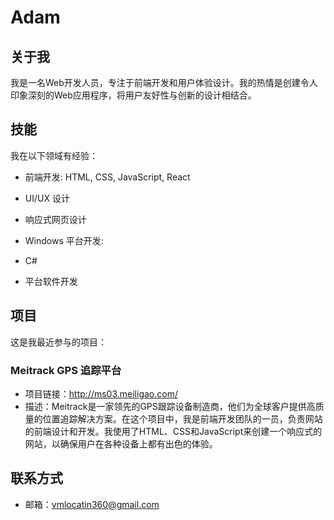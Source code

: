 # Adam




## 关于我
我是一名Web开发人员，专注于前端开发和用户体验设计。我的热情是创建令人印象深刻的Web应用程序，将用户友好性与创新的设计相结合。

## 技能
我在以下领域有经验：

- 前端开发: HTML, CSS, JavaScript, React
- UI/UX 设计
- 响应式网页设计

- Windows 平台开发:
- C#
- 平台软件开发

## 项目
这是我最近参与的项目：

### Meitrack GPS 追踪平台 
- 项目链接：http://ms03.meiligao.com/
- 描述：Meitrack是一家领先的GPS跟踪设备制造商，他们为全球客户提供高质量的位置追踪解决方案。在这个项目中，我是前端开发团队的一员，负责网站的前端设计和开发。我使用了HTML、CSS和JavaScript来创建一个响应式的网站，以确保用户在各种设备上都有出色的体验。

## 联系方式
- 邮箱：vmlocatin360@gmail.com

